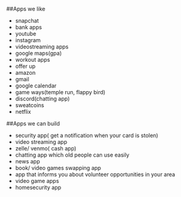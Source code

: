 ##Apps we like
- snapchat
- bank apps
- youtube
- instagram
- videostreaming apps
- google maps(gpa)
- workout apps
- offer up
- amazon
- gmail
- google calendar
- game ways(temple run, flappy bird)
- discord(chatting app)
- sweatcoins
- netflix

##Apps we can build
- security app( get a notification when your card is stolen)
- video streaming app
- zelle/ venmo( cash app)
- chatting app which old people can use easily
- news app
- book/ video games swapping app
- app that informs you about volunteer opportunities in your area
- video game apps
- homesecurity app
